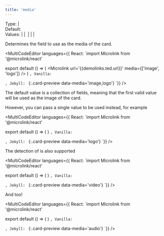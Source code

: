 ```yaml
---
title: 'media'
--- 
```


Type: <TypeContainer><Type children='<string>'/> | <Type children='<string[]>'/></TypeContainer><br/>
Default: <Type children="[ 'image', 'logo' ]"/><br/>
Values: <TypeContainer><Type children="'audio'"/> | <Type children="'iframe'"/> | <Type children="'image'"/> | <Type children="'logo'"/> | <Type children="'screenshot'" /> | <Type children="'video'"/></TypeContainer>

Determines the field to use as the media of the card.

<MultiCodeEditor languages={{
  React: `import Microlink from '@microlink/react' 
  
export default () => (
  <Microlink
    url='{{demolinks.ted.url}}'
    media={['image', 'logo']}
  />
)
`, Vanilla: `
<script>
  document.addEventListener('DOMContentLoaded', function (event) {
    microlink('a', { media: ['image', 'logo'] })
  })
</script>
`, Jekyll: `
[]({{demolinks.ted.url}}){:.card-preview data-media='image,logo'}
`}} 
/>

The default value is a collection of fields, meaning that the first valid value will be used as the image of the card.

<Microlink url='{{demolinks.ted.url}}' />

However, you can pass a single value to be used instead, for example <Type children="'logo'"/>

<MultiCodeEditor languages={{
  React: `import Microlink from '@microlink/react' 
  
export default () => (
  <Microlink
    url='{{demolinks.ted.url}}'
    media='logo'
  />
)
`, Vanilla: `
<script>
  document.addEventListener('DOMContentLoaded', function (event) {
    microlink('a', { media: 'logo' })
  })
</script>
`, Jekyll: `
[]({{demolinks.ted.url}}){:.card-preview data-media='logo'}
`}} 
/>

<Microlink url='{{demolinks.ted.url}}' media='logo'/>

The detection of <Type children="'video'"/> is also supported

<MultiCodeEditor languages={{
  React: `import Microlink from '@microlink/react' 
  
export default () => (
  <Microlink
    url='{{demolinks.instagram.url}}'
    media='video'
  />
)
`, Vanilla: `
<script>
  document.addEventListener('DOMContentLoaded', function (event) {
    microlink('a', { media: 'video' })
  })
</script>
`, Jekyll: `
[]({{demolinks.instagram.url}}){:.card-preview data-media='video'}
`}} 
/>

<Microlink url='{{demolinks.instagram.url}}' media='video'/>

And <Type children="'audio'"/> too!

<MultiCodeEditor languages={{
  React: `import Microlink from '@microlink/react' 
  
export default () => (
  <Microlink
    url='https://open.spotify.com/track/1W2919zs8SBCLTrOB1ftQT?si=4PcqgjH5RlWCvB5q4ukdnw'
    media='audio'
  />
)
`, Vanilla: `
<script>
  document.addEventListener('DOMContentLoaded', function (event) {
    microlink('a', { media: 'audio' })
  })
</script>
`, Jekyll: `
[](https://open.spotify.com/track/1W2919zs8SBCLTrOB1ftQT?si=4PcqgjH5RlWCvB5q4ukdnw){:.card-preview data-media='audio'}
`}} 
/>

<Microlink url='https://open.spotify.com/track/1W2919zs8SBCLTrOB1ftQT?si=4PcqgjH5RlWCvB5q4ukdnw' media='audio'/>
